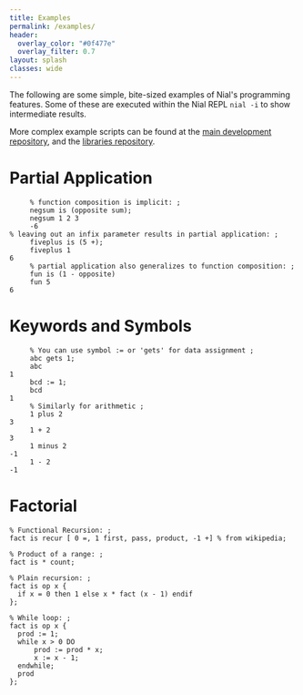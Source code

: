 ```yaml
---
title: Examples
permalink: /examples/
header:
  overlay_color: "#0f477e"
  overlay_filter: 0.7
layout: splash
classes: wide
---
```


The following are some simple, bite-sized examples of Nial's programming features. Some of these are executed within the Nial REPL `nial -i` to show intermediate results.

More complex example scripts can be found at the [main development repository](https://github.com/niallang/Nial_Development/tree/master/examples), and the [libraries repository](https://github.com/niallang/Nial_Libraries).

# Partial Application
```nial
     % function composition is implicit: ;
     negsum is (opposite sum);
     negsum 1 2 3
     -6
% leaving out an infix parameter results in partial application: ;
     fiveplus is (5 +);
     fiveplus 1
6
     % partial application also generalizes to function composition: ;
     fun is (1 - opposite)
     fun 5
6
```

# Keywords and Symbols
```nial
     % You can use symbol := or 'gets' for data assignment ;
     abc gets 1;
     abc
1
     bcd := 1;
     bcd
1
     % Similarly for arithmetic ;
     1 plus 2
3
     1 + 2
3
     1 minus 2
-1
     1 - 2
-1
```

# Factorial
```nial
% Functional Recursion: ;
fact is recur [ 0 =, 1 first, pass, product, -1 +] % from wikipedia;

% Product of a range: ;
fact is * count;

% Plain recursion: ;
fact is op x {
  if x = 0 then 1 else x * fact (x - 1) endif
};

% While loop: ;
fact is op x {
  prod := 1;
  while x > 0 DO
      prod := prod * x;
      x := x - 1;
  endwhile;
  prod
};
```
